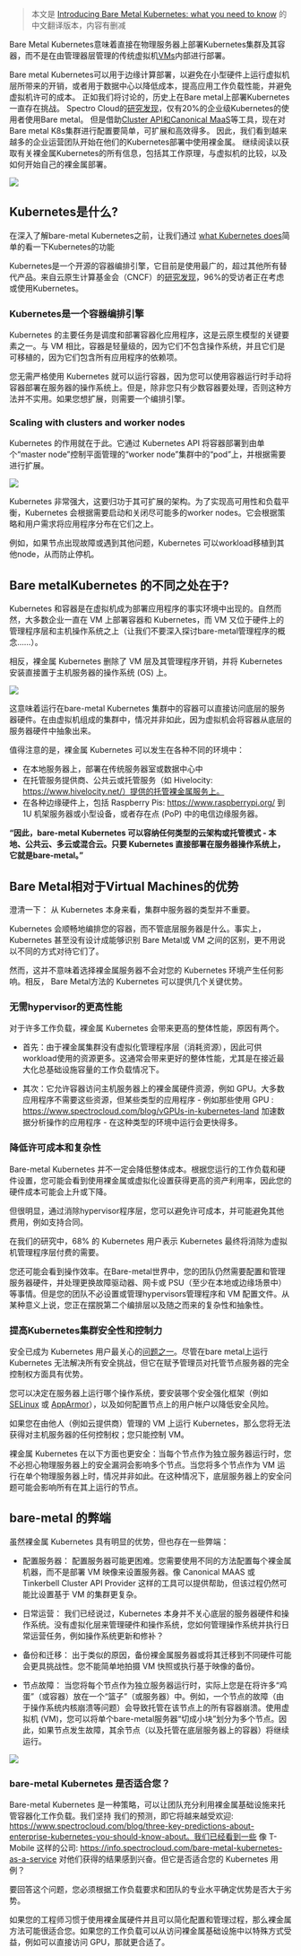 > 本文是 [Introducing Bare Metal Kubernetes: what you need to know](https://www.spectrocloud.com/blog/introducing-bare-metal-kubernetes-what-you-need-to-know) 的中文翻译版本，内容有删减


Bare Metal Kubernetes意味着直接在物理服务器上部署Kubernetes集群及其容器，而不是在由管理器层管理的传统虚拟机[VMs](https://info.spectrocloud.com/webinar-kubernetes-on-vmware/)内部进行部署。


Bare metal Kubernetes可以用于边缘计算部署，以避免在小型硬件上运行虚拟机层所带来的开销，或者用于数据中心以降低成本，提高应用工作负载性能，并避免虚拟机许可的成本。
正如我们将讨论的，历史上在Bare metal上部署Kubernetes一直存在挑战。 Spectro Cloud的[研究发现](https://info.spectrocloud.com/report-kubernetes-2022)，仅有20%的企业级Kubernetes的使用者使用Bare metal。 但是借助[Cluster API和Canonical MaaS](https://www.spectrocloud.com/blog/how-to-provision-bare-metal-k8s-clusters-with-cluster-api-and-canonical-maas)等工具，现在对Bare metal K8s集群进行配置要简单，可扩展和高效得多。
因此，我们看到越来越多的企业运营团队开始在他们的Kubernetes部署中使用裸金属。
继续阅读以获取有关裸金属Kubernetes的所有信息，包括其工作原理，与虚拟机的比较，以及如何开始自己的裸金属部署。

![](./pics/bm-img01.png)

Kubernetes是什么?
-------------------------------

在深入了解bare-metal Kubernetes之前，让我们通过 [what Kubernetes does](https://kubernetes.io/docs/tutorials/kubernetes-basics/)简单的看一下Kubernetes的功能

Kubernetes是一个开源的容器编排引擎，它目前是使用最广的，超过其他所有替代产品。来自云原生计算基金会（CNCF）的[研究发现](https://www.cncf.io/wp-content/uploads/2022/02/CNCF-AR_FINAL-edits-15.2.21.pdf)，96%的受访者正在考虑或使用Kubernetes。

### Kubernetes是一个容器编排引擎

Kubernetes 的主要任务是调度和部署容器化应用程序，这是云原生模型的关键要素之一。与 VM 相比，容器是轻量级的，因为它们不包含操作系统，并且它们是可移植的，因为它们包含所有应用程序的依赖项。

您无需严格使用 Kubernetes 就可以运行容器，因为您可以使用容器运行时手动将容器部署在服务器的操作系统上。但是，除非您只有少数容器要处理，否则这种方法并不实用。如果您想扩展，则需要一个编排引擎。


### Scaling with clusters and worker nodes

Kubernetes 的作用就在于此。它通过 Kubernetes API 将容器部署到由单个“master node”控制平面管理的“worker node”集群中的“pod”上，并根据需要进行扩展。

![](./pics/bm-img02.png)

Kubernetes 非常强大，这要归功于其可扩展的架构。为了实现高可用性和负载平衡，Kubernetes 会根据需要启动和关闭尽可能多的worker nodes。它会根据策略和用户需求将应用程序分布在它们之上。

例如，如果节点出现故障或遇到其他问题，Kubernetes 可以workload移植到其他node，从而防止停机。

Bare metalKubernetes 的不同之处在于?
-------------------------------------------

Kubernetes 和容器是在虚拟机成为部署应用程序的事实环境中出现的。自然而然，大多数企业一直在 VM 上部署容器和 Kubernetes，而 VM 又位于硬件上的管理程序层和主机操作系统之上（让我们不要深入探讨bare-metal管理程序的概念……）。

相反，裸金属 Kubernetes 删除了 VM 层及其管理程序开销，并将 Kubernetes 安装直接置于主机服务器的操作系统 (OS) 上。

![](./pics/bm-img03.png)

这意味着运行在bare-metal Kubernetes 集群中的容器可以直接访问底层的服务器硬件。在由虚拟机组成的集群中，情况并非如此，因为虚拟机会将容器从底层的服务器硬件中抽象出来。

值得注意的是，裸金属 Kubernetes 可以发生在各种不同的环境中：

- 在本地服务器上，部署在传统服务器室或数据中心中
- 在托管服务提供商、公共云或托管服务（如 Hivelocity: https://www.hivelocity.net/）提供的托管裸金属服务上。
- 在各种边缘硬件上，包括 Raspberry Pis: https://www.raspberrypi.org/ 到 1U 机架服务器或小型设备，或者存在点 (PoP) 中的电信边缘服务器。

**“因此，bare-metal Kubernetes 可以容纳任何类型的云架构或托管模式 - 本地、公共云、多云或混合云。只要 Kubernetes 直接部署在服务器操作系统上，它就是bare-metal。”**

 Bare Metal相对于Virtual Machines的优势
-------------------------------------------------

澄清一下： 从 Kubernetes 本身来看，集群中服务器的类型并不重要。

Kubernetes 会顺畅地编排您的容器，而不管底层服务器是什么。事实上，Kubernetes 甚至没有设计成能够识别 Bare Metal或 VM 之间的区别，更不用说以不同的方式对待它们了。

然而，这并不意味着选择裸金属服务器不会对您的 Kubernetes 环境产生任何影响。相反， Bare Metal方法的 Kubernetes 可以提供几个关键优势。

### 无需hypervisor的更高性能

对于许多工作负载，裸金属 Kubernetes 会带来更高的整体性能，原因有两个。

- 首先：由于裸金属集群没有虚拟化管理程序层（消耗资源），因此可供workload使用的资源更多。这通常会带来更好的整体性能，尤其是在接近最大化总基础设施容量的工作负载情况下。

- 其次：它允许容器访问主机服务器上的裸金属硬件资源，例如 GPU。大多数应用程序不需要这些资源，但某些类型的应用程序 - 例如那些使用 GPU : https://www.spectrocloud.com/blog/vGPUs-in-kubernetes-land 加速数据分析操作的应用程序 - 在这种类型的环境中运行会更快得多。


### 降低许可成本和复杂性

Bare-metal Kubernetes 并不一定会降低整体成本。根据您运行的工作负载和硬件设置，您可能会看到使用裸金属或虚拟化设置获得更高的资产利用率，因此您的硬件成本可能会上升或下降。

但很明显，通过消除hypervisor程序层，您可以避免许可成本，并可能避免其他费用，例如支持合同。

在我们的研究中，68% 的 Kubernetes 用户表示 Kubernetes 最终将消除为虚拟机管理程序层付费的需要。

您还可能会看到操作效率。在Bare-metal世界中，您的团队仍然需要配置和管理服务器硬件，并处理更换故障驱动器、网卡或 PSU（至少在本地或边缘场景中）等事情。但是您的团队不必设置或管理hypervisors管理程序和 VM 配置文件。从某种意义上说，您正在摆脱第二个编排层以及随之而来的复杂性和抽象性。

### 提高Kubernetes集群安全性和控制力

安全已成为 Kubernetes 用户最关心的[问题之一](https://thenewstack.io/top-challenges-kubernetes-users-face-deployment/)。尽管在bare metal上运行 Kubernetes 无法解决所有安全挑战，但它在赋予管理员对托管节点服务器的完全控制权方面具有优势。

您可以决定在服务器上运行哪个操作系统，要安装哪个安全强化框架（例如 [SELinux](https://web.mit.edu/rhel-doc/5/RHEL-5-manual/Deployment_Guide-en-US/ch-selinux.html) 或 [AppArmor](https://apparmor.net/)），以及如何配置节点上的用户帐户以降低安全风险。

如果您在由他人（例如云提供商）管理的 VM 上运行 Kubernetes，那么您将无法获得对主机服务器的任何控制权；您只能控制 VM。

裸金属 Kubernetes 在以下方面也更安全：当每个节点作为独立服务器运行时，您不必担心物理服务器上的安全漏洞会影响多个节点。当您将多个节点作为 VM 运行在单个物理服务器上时，情况并非如此。在这种情况下，底层服务器上的安全问题可能会影响所有在其上运行的节点。

 bare-metal 的弊端
---------------------------------------


虽然裸金属 Kubernetes 具有明显的优势，但也存在一些弊端：

- 配置服务器： 配置服务器可能更困难。您需要使用不同的方法配置每个裸金属机器，而不是部署 VM 映像来设置服务器。像 Canonical MAAS 或 Tinkerbell Cluster API Provider 这样的工具可以提供帮助，但该过程仍然可能比设置基于 VM 的集群更复杂。

- 日常运营： 我们已经说过，Kubernetes 本身并不关心底层的服务器硬件和操作系统。没有虚拟化层来管理硬件和操作系统，您如何管理操作系统并执行日常运营任务，例如操作系统更新和修补？

- 备份和迁移： 出于类似的原因，备份裸金属服务器或将其迁移到不同硬件可能会更具挑战性。您不能简单地拍摄 VM 快照或执行基于映像的备份。

- 节点故障： 当您将每个节点作为独立服务器运行时，实际上您是在将许多“鸡蛋”（或容器）放在一个“篮子”（或服务器）中。例如，一个节点的故障（由于操作系统内核崩溃等问题）会导致托管在该节点上的所有容器崩溃。使用虚拟机 (VM)，您可以将单个bare-metal服务器“切成小块”划分为多个节点。因此，如果节点发生故障，其余节点（以及托管在底层服务器上的容器）将继续运行。

![](./pics/bm-img04.png)

### bare-metal Kubernetes 是否适合您？

Bare-metal Kubernetes 是一种策略，可以让团队充分利用裸金属基础设施来托管容器化工作负载。我们坚持 我们的预测，即它将越来越受欢迎: https://www.spectrocloud.com/blog/three-key-predictions-about-enterprise-kubernetes-you-should-know-about。我们已经看到一些 像 T-Mobile 这样的公司: https://info.spectrocloud.com/bare-metal-kubernetes-as-a-service 对他们获得的结果感到兴奋。但它是否适合您的 Kubernetes 用例？

要回答这个问题，您必须根据工作负载要求和团队的专业水平确定优势是否大于劣势。

如果您的工程师习惯于使用裸金属硬件并且可以简化配置和管理过程，那么裸金属方法可能很适合您。如果您的工作负载可以从访问裸金属基础设施中以特殊方式受益，例如可以直接访问 GPU，那就更合适了。